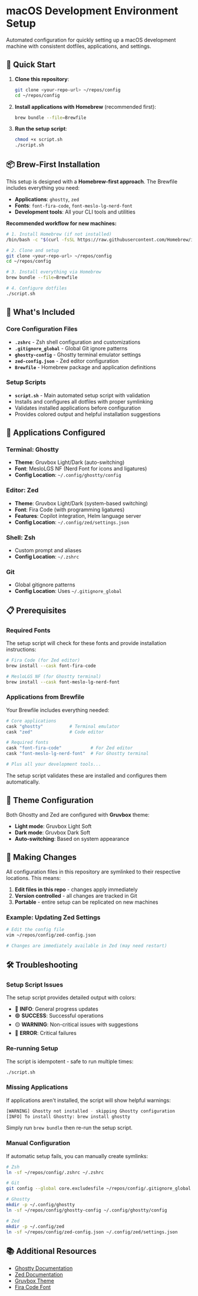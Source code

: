 # macOS Development Environment Setup

Automated configuration for quickly setting up a macOS development machine with consistent dotfiles, applications, and settings.

## 🚀 Quick Start

1. **Clone this repository**:
   ```bash
   git clone <your-repo-url> ~/repos/config
   cd ~/repos/config
   ```

2. **Install applications with Homebrew** (recommended first):
   ```bash
   brew bundle --file=Brewfile
   ```

3. **Run the setup script**:
   ```bash
   chmod +x script.sh
   ./script.sh
   ```

## 📦 Brew-First Installation

This setup is designed with a **Homebrew-first approach**. The Brewfile includes everything you need:

- **Applications**: `ghostty`, `zed`
- **Fonts**: `font-fira-code`, `font-meslo-lg-nerd-font`
- **Development tools**: All your CLI tools and utilities

**Recommended workflow for new machines:**
```bash
# 1. Install Homebrew (if not installed)
/bin/bash -c "$(curl -fsSL https://raw.githubusercontent.com/Homebrew/install/HEAD/install.sh)"

# 2. Clone and setup
git clone <your-repo-url> ~/repos/config
cd ~/repos/config

# 3. Install everything via Homebrew
brew bundle --file=Brewfile

# 4. Configure dotfiles
./script.sh
```

## 📁 What's Included

### Core Configuration Files

- **`.zshrc`** - Zsh shell configuration and customizations
- **`.gitignore_global`** - Global Git ignore patterns
- **`ghostty-config`** - Ghostty terminal emulator settings
- **`zed-config.json`** - Zed editor configuration
- **`Brewfile`** - Homebrew package and application definitions

### Setup Scripts

- **`script.sh`** - Main automated setup script with validation
- Installs and configures all dotfiles with proper symlinking
- Validates installed applications before configuration
- Provides colored output and helpful installation suggestions

## 🔧 Applications Configured

### Terminal: Ghostty
- **Theme**: Gruvbox Light/Dark (auto-switching)
- **Font**: MesloLGS NF (Nerd Font for icons and ligatures)
- **Config Location**: `~/.config/ghostty/config`

### Editor: Zed
- **Theme**: Gruvbox Light/Dark (system-based switching)
- **Font**: Fira Code (with programming ligatures)
- **Features**: Copilot integration, Helm language server
- **Config Location**: `~/.config/zed/settings.json`

### Shell: Zsh
- Custom prompt and aliases
- **Config Location**: `~/.zshrc`

### Git
- Global gitignore patterns
- **Config Location**: Uses `~/.gitignore_global`

## 📋 Prerequisites

### Required Fonts
The setup script will check for these fonts and provide installation instructions:

```bash
# Fira Code (for Zed editor)
brew install --cask font-fira-code

# MesloLGS NF (for Ghostty terminal)
brew install --cask font-meslo-lg-nerd-font
```

### Applications from Brewfile
Your Brewfile includes everything needed:

```bash
# Core applications
cask "ghostty"          # Terminal emulator
cask "zed"              # Code editor

# Required fonts
cask "font-fira-code"           # For Zed editor
cask "font-meslo-lg-nerd-font"  # For Ghostty terminal

# Plus all your development tools...
```

The setup script validates these are installed and configures them automatically.

## 🎨 Theme Configuration

Both Ghostty and Zed are configured with **Gruvbox** theme:
- **Light mode**: Gruvbox Light Soft
- **Dark mode**: Gruvbox Dark Soft
- **Auto-switching**: Based on system appearance

## 🔄 Making Changes

All configuration files in this repository are symlinked to their respective locations. This means:

1. **Edit files in this repo** - changes apply immediately
2. **Version controlled** - all changes are tracked in Git
3. **Portable** - entire setup can be replicated on new machines

### Example: Updating Zed Settings
```bash
# Edit the config file
vim ~/repos/config/zed-config.json

# Changes are immediately available in Zed (may need restart)
```

## 🛠 Troubleshooting

### Setup Script Issues
The setup script provides detailed output with colors:
- 🔵 **INFO**: General progress updates
- 🟢 **SUCCESS**: Successful operations
- 🟡 **WARNING**: Non-critical issues with suggestions
- 🔴 **ERROR**: Critical failures

### Re-running Setup
The script is idempotent - safe to run multiple times:
```bash
./script.sh
```

### Missing Applications
If applications aren't installed, the script will show helpful warnings:
```bash
[WARNING] Ghostty not installed - skipping Ghostty configuration
[INFO] To install Ghostty: brew install ghostty
```

Simply run `brew bundle` then re-run the setup script.

### Manual Configuration
If automatic setup fails, you can manually create symlinks:

```bash
# Zsh
ln -sf ~/repos/config/.zshrc ~/.zshrc

# Git
git config --global core.excludesfile ~/repos/config/.gitignore_global

# Ghostty
mkdir -p ~/.config/ghostty
ln -sf ~/repos/config/ghostty-config ~/.config/ghostty/config

# Zed
mkdir -p ~/.config/zed
ln -sf ~/repos/config/zed-config.json ~/.config/zed/settings.json
```

## 📚 Additional Resources

- [Ghostty Documentation](https://ghostty.org/docs)
- [Zed Documentation](https://zed.dev/docs)
- [Gruvbox Theme](https://github.com/morhetz/gruvbox)
- [Fira Code Font](https://github.com/tonsky/FiraCode)
